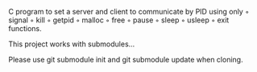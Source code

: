 C program to set a server and client to communicate by PID using only
◦ signal ◦ kill
◦ getpid ◦ malloc ◦ free
◦ pause ◦ sleep ◦ usleep ◦ exit 
functions.

This project works with submodules...

Please use git submodule init and git submodule update when cloning.
